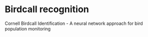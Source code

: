 # Birdcall recognition
Cornell Birdcall Identification - A neural network approach for bird population monitoring
